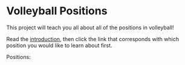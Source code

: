 # Volleyball Positions

This project will teach you all about all of the positions in volleyball!

Read the [introduction](https://github.com/JakeSmith1109/Midterm-Project/blob/main/introduction.md), then click the link that corresponds with which position you would like to learn about first.

Positions:

